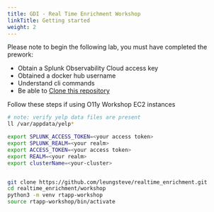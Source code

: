 ```yaml
---
title: GDI - Real Time Enrichment Workshop
linkTitle: Getting started
weight: 2
---
```


Please note to begin the following lab, you must have completed the prework:

- Obtain a Splunk Observability Cloud access key
- Obtained a docker hub username
- Understand cli commands
- Be able to [Clone this repository](https://github.com/leungsteve/realtime_enrichment)

Follow these steps if using O11y Workshop EC2 instances

``` bash
# note: verify yelp data files are present
ll /var/appdata/yelp*

export SPLUNK_ACCESS_TOKEN=<your access token>
export SPLUNK_REALM=<your realm>
export ACCESS_TOKEN=<your access token>
export REALM=<your realm>
export clusterName=<your-cluster>


git clone https://github.com/leungsteve/realtime_enrichment.git
cd realtime_enrichment/workshop
python3 -m venv rtapp-workshop
source rtapp-workshop/bin/activate
```
